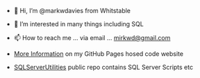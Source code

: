 - 👋 Hi, I’m @markwdavies from Whitstable
- 👀 I’m interested in many things including SQL
- 📫 How to reach me ... via email ... mirkwd@gmail.com

- [More Information](https://code.markwdavies.co.uk) on my GitHub Pages hosed code website

- [SQLServerUtilities](../../../SQLServerUtilities) public repo contains SQL Server Scripts etc
